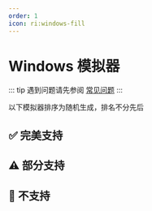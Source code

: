 ```yaml
---
order: 1
icon: ri:windows-fill
---
```


# Windows 模拟器

::: tip
遇到问题请先参阅 [常见问题](../faq.md)
:::

以下模拟器排序为随机生成，排名不分先后

<script setup>
import MarkdownIt from 'markdown-it'
import MarkdownItAnchor from 'markdown-it-anchor'

const shuffleArray = (array) => {
    for (let i = array.length - 1; i > 0; i--) {
        const j = Math.floor(Math.random() * (i + 1));
        [array[i], array[j]] = [array[j], array[i]];
    }
    return array;
}

const fullySupport = shuffleArray([
`
### ✅ [蓝叠模拟器 5](https://www.bluestacks.cn/)
完美支持。需要在模拟器 \`设置\` - \`引擎设置\` 中打开 \`允许ADB连接\`。
`,
`
### ✅ [蓝叠模拟器 5 国际版](https://www.bluestacks.com/tw/index.html)

完美支持。需要在模拟器 \`设定\` - \`进阶\` 中打开 \`Android调试桥\`。

- 推荐下载 [离线安装包](https://support.bluestacks.com/hc/zh-tw/articles/4402611273485-BlueStacks-5-%E9%9B%A2%E7%B7%9A%E5%AE%89%E8%A3%9D%E7%A8%8B%E5%BC%8F)，避免缓慢和捆绑安装；推荐安装 [Android 11](https://support.bluestacks.com/hc/zh-tw/articles/4402611273485-BlueStacks-5-%E9%9B%A2%E7%B7%9A%E5%AE%89%E8%A3%9D%E7%A8%8B%E5%BC%8F#:~:text=%E5%AE%89%E8%A3%9D%20BlueStacks%205%20%E7%9A%84%20Android%2011) 版本；卸载请使用官方提供的 [卸载工具](https://support.bluestacks.com/hc/zh-tw/articles/360057724751-%E5%A6%82%E4%BD%95%E5%BE%9E%E6%82%A8%E7%9A%84%E9%9B%BB%E8%85%A6%E4%B8%8A%E5%AE%8C%E5%85%A8%E7%A7%BB%E9%99%A4-BlueStacks-5-BlueStacks-X-%E5%92%8C-BlueStacks-%E6%9C%8D%E5%8B%99) 以清除残留。
- 若 adb 端口号不断的无规律变动，每次启动都不相同，可能是因为您的电脑开启了 [Hyper-V](https://support.bluestacks.com/hc/zh-tw/articles/4415238471053-BlueStacks-5-%E6%94%AF%E6%8F%B4-Hyper-V-%E7%9A%84-Windows-10-%E5%92%8C-11-%E4%B8%8A%E7%9A%84%E9%9B%BB%E8%85%A6%E8%A6%8F%E6%A0%BC%E9%9C%80%E6%B1%82)。MAA 现在会尝试自动读取蓝叠模拟器配置文件内的端口号，若该功能失效/你有多开需求/安装了多个模拟器核心，请参考 [常见问题](../常见问题.html#蓝叠模拟器每次启动端口号都不一样-hyper-v) 做出修改。由于 Hyper-V 以管理员身份运行，如自动关闭模拟器、自动检测连接等不涉及 adb 的操作同样需要以管理员身份运行 MAA。
`,
`
### ✅ [MuMu 模拟器 12](https://mumu.163.com/)

完美支持，且额外支持独家极速操控模式。

- “完成后退出模拟器”功能可能偶现异常，如果遇到请向 MuMu 官方反馈；
- 3.5.4 ~ 3.5.7 版本 MuMu 12 的“后台保活”功能会导致截图失败，推荐使用 3.5.7 之后的版本；若您正在使用 3.5.4 ~ 3.5.7 版本的 MuMu 12，请关闭 MuMu 12 设置 - 其他 中的“后台挂机时保活运行”（详见[官方公告](https://mumu.163.com/help/20230802/35047_1102450.html)）；
- 多开时需通过 MuMu 12 多开器的 ADB 按钮查看对应实例的端口信息，将 MAA \`设置\` - \`连接设置\` 的连接地址的端口号修改为对应的端口。

#### MuMu 截图增强模式

需使用官版或方舟专版 MuMu 12 V3.8.22 (2892) 及更新版本，并关闭后台保活。国际版等暂不支持。

##### 连接设置

1. 设置 → 连接设置，勾选 \`启用 MuMu 截图增强模式\`。

2. \`MuMu 模拟器路径\` 填写 \`MuMuPlayer-12.0\` 文件夹的路径，如 \`C:\\Program Files\\Netease\\MuMuPlayer-12.0\`。

3. \`实例编号\` 填写 MuMu 多开器内对应模拟器的序号，如主多开为 \`0\`。

4. \`实例屏幕\` 填 \`0\`。

##### 关于后台保活

推荐关闭，此时实例屏幕始终为 \`0\`。

开启时，MuMu 模拟器标签页的顺序应为实例屏幕的序号，如 \`0\` 为模拟器桌面，\`1\` 为明日方舟客户端。

针对后台保活的适配非常不完善，总会出现各种各样莫名其妙的问题，非常不建议使用。

`,
`
### ✅ [雷电模拟器](https://www.ldmnq.com/)

完美支持。

- 雷电 9 推荐使用 9.0.57 及以上版本；雷电 5 推荐使用 5.0.67 及以上版本；
- 低于上述版本则需要在 \`设置\` - \`连接设置\` 中运行 \`强制替换 ADB\`，才能使用 Minitouch, MaaTouch 等高效的触控模式；
`,
`
### ✅ [夜神模拟器](https://www.yeshen.com/)

完美支持，但仅测试了 7 和 9。
`,
`
### ✅ [逍遥模拟器](https://www.xyaz.cn/)

完美支持，但测试较少。
`,
])

const particallySupport = shuffleArray([
`
### ⚠️ [MuMu 模拟器 6](https://mumu.163.com/update/win/)

自 MAA v5.1.0 起放弃支持，网易已在 2023.8.15 停止维护。

- 不再支持自动检测连接，需使用通用连接配置，并手动配置 adb 路径和连接地址；
- 需要在 \`设置\` - \`连接设置\` 中运行 \`强制替换 ADB\`，才能使用 Minitouch, MaaTouch 等高效的触控模式；
- 需要使用管理员权限运行 MAA 才能使用“完成后退出模拟器”相关功能；
- 不支持使用 MuMu 6 默认的几个奇葩分辨率，需要改成 \`1280x720\`，\`1920x1080\`，\`2560x1440\` 等 16:9 比例；
- MuMu 6 多开使用的是同一个 adb 端口，所以无法支持多开的 MuMu 6。
`,
`
### ⚠️ [适用于 Android™️ 的 Windows 子系统](https://docs.microsoft.com/zh-cn/windows/android/wsa/)

自 MAA v5.2.0 起放弃支持，微软将在 2025.3.5 停止维护。

- 需要使用 [自定义连接](../详细介绍.html#自定义连接) 的方式来连接；
- WSA 2204 或更高版本（版本号在子系统设置的 \`关于\` 页面中），连接配置选择 \`通用配置\`；
- WSA 2203 或更老版本（版本号在子系统设置页面的上方），连接配置选择 \`WSA 旧版本\`；
- 由于本软件仅对 720p 以上 \`16:9\` 分辨率支持较好，所以请手动拖动窗口大小，尽量贴近 16:9 比例。（如果你的显示器是 16:9 的，可以直接按 \`F11\` 全屏）；
- 任务运行过程中请尽量保证明日方舟在前台且无其他安卓应用同时在前台运行，否则可能导致游戏暂停运行或任务识别错误；
- WSA 的截图经常莫名其妙截出来一个白屏，导致识别异常，还是不推荐使用。
`,
`
### ⚠️ [AVD](https://developer.android.com/studio/run/managing-avds)

理论支持。

- 从 Android 10 开始，Minitouch 在 SELinux 为 \`Enforcing\` 模式时不再可用，请切换至其他触控模式，或将 SELinux **临时**切换为 \`Permissive\` 模式。
- AVD 是为调试而生的，更建议使用其他为游戏而设计的模拟器。
`,
])

const notSupport = shuffleArray([
`
### 🚫 MuMu 手游助手（星云引擎）

不支持，未开放 adb 端口。
`,
`
### 🚫 腾讯手游助手

不支持，未开放 adb 端口。
`,
`
### 🚫 [Google Play 游戏 Beta](https://play.google.com/googleplaygames)

不支持，[玩家客户端](https://developer.android.com/games/playgames/pg-emulator?hl=zh-cn#installing-game-consumer)未开放 adb 端口。
`,
])

const md = (new MarkdownIt()).use(MarkdownItAnchor, { permalink: MarkdownItAnchor.permalink.linkInsideHeader()})

const fullySupportHtml = md.render(fullySupport.join(''))
const partiallySupportHtml = md.render(particallySupport.join(''))
const notSupportHtml = md.render(notSupport.join(''))

</script>

## ✅ 完美支持

<ClientOnly><div v-html="fullySupportHtml"></div></ClientOnly>

## ⚠️ 部分支持

<ClientOnly><div v-html="partiallySupportHtml"></div></ClientOnly>

## 🚫 不支持

<ClientOnly><div v-html="notSupportHtml"></div></ClientOnly>
